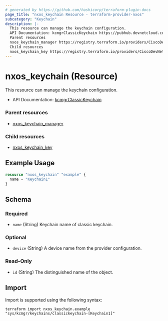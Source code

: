 ```yaml
---
# generated by https://github.com/hashicorp/terraform-plugin-docs
page_title: "nxos_keychain Resource - terraform-provider-nxos"
subcategory: "Keychain"
description: |-
  This resource can manage the keychain configuration.
  API Documentation: kcmgrClassicKeychain https://pubhub.devnetcloud.com/media/dme-docs-10-2-2/docs/Security%20and%20Policing/kcmgr:ClassicKeychain/
  Parent resources
  nxos_keychain_manager https://registry.terraform.io/providers/CiscoDevNet/nxos/latest/docs/resources/keychain_manager
  Child resources
  nxos_keychain_key https://registry.terraform.io/providers/CiscoDevNet/nxos/latest/docs/resources/keychain_key
---
```


# nxos_keychain (Resource)

This resource can manage the keychain configuration.

- API Documentation: [kcmgrClassicKeychain](https://pubhub.devnetcloud.com/media/dme-docs-10-2-2/docs/Security%20and%20Policing/kcmgr:ClassicKeychain/)

### Parent resources

- [nxos_keychain_manager](https://registry.terraform.io/providers/CiscoDevNet/nxos/latest/docs/resources/keychain_manager)

### Child resources

- [nxos_keychain_key](https://registry.terraform.io/providers/CiscoDevNet/nxos/latest/docs/resources/keychain_key)

## Example Usage

```terraform
resource "nxos_keychain" "example" {
  name = "Keychain1"
}
```

<!-- schema generated by tfplugindocs -->
## Schema

### Required

- `name` (String) Keychain name of classic keychain.

### Optional

- `device` (String) A device name from the provider configuration.

### Read-Only

- `id` (String) The distinguished name of the object.

## Import

Import is supported using the following syntax:

```shell
terraform import nxos_keychain.example "sys/kcmgr/keychains/classickeychain-[Keychain1]"
```
